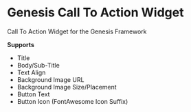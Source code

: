 # Genesis Call To Action Widget
Call To Action Widget for the Genesis Framework

**Supports**
- Title
- Body/Sub-Title
- Text Align
- Background Image URL
- Background Image Size/Placement
- Button Text
- Button Icon (FontAwesome Icon Suffix)
